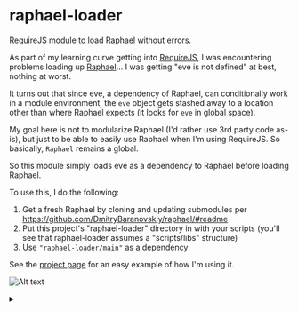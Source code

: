 raphael-loader
==============

RequireJS module to load Raphael without errors.

As part of my learning curve getting into [RequireJS](http://requirejs.org), I was encountering problems loading up [Raphael](http://raphaeljs.com)... I was getting "eve is not defined" at best, nothing at worst.

It turns out that since eve, a dependency of Raphael, can conditionally work in a module environment, the `eve` object gets stashed away to a location other than where Raphael expects (it looks for `eve` in global space).

My goal here is not to modularize Raphael (I'd rather use 3rd party code as-is), but just to be able to easily use Raphael when I'm using RequireJS. So basically, `Raphael` remains a global.

So this module simply loads eve as a dependency to Raphael before loading Raphael.

To use this, I do the following:

1. Get a fresh Raphael by cloning and updating submodules per https://github.com/DmitryBaranovskiy/raphael/#readme
2. Put this project's "raphael-loader" directory in with your scripts (you'll see that raphael-loader assumes a "scripts/libs" structure)
3. Use `"raphael-loader/main"` as a dependency

See the [project page](http://papakpmartin.github.com/raphael-loader/) for an easy example of how I'm using it.

![Alt text](https://g.gravizo.com/source/svg/custom_mark10?https%3A%2F%2Fraw.githubusercontent.com%2FTLmaK0%2Fgravizo%2Fmaster%2FREADME.md)
<details> 
<summary></summary>
custom_mark10
  digraph G {
    size ="4,4";
    main [shape=box];
    main -> parse [weight=8];
    parse -> execute;
    main -> init [style=dotted];
    main -> cleanup;
    execute -> { make_string; printf};
    init -> make_string;
    edge [color=red];
    main -> printf [style=bold,label="100 times"];
    make_string [label="make a string"];
    node [shape=box,style=filled,color=".7 .3 1.0"];
    execute -> compare;
  }
custom_mark10
</details>
